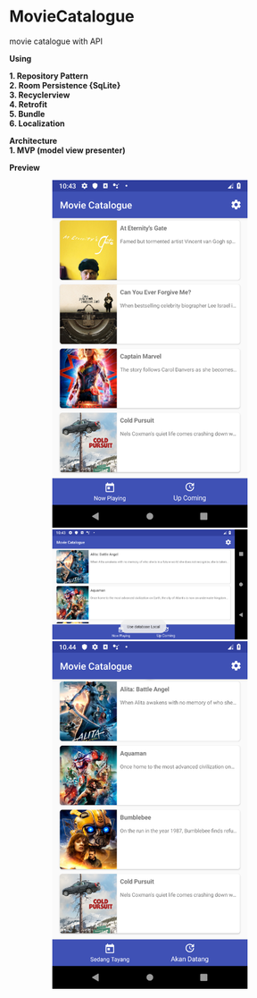 # MovieCatalogue

movie catalogue with API

**__Using__**
</br>

**1. Repository Pattern**</br>
**2. Room Persistence {SqLite}**</br>
**3. Recyclerview**</br>
**4. Retrofit**</br>
**5. Bundle**</br>
**6. Localization**</br>


**__Architecture__**
</br>
**1. MVP (model view presenter)**


**__Preview__**
<p align="center">
  <img src="https://github.com/aminfaruq/MovieCatalogue/blob/master/app/src/main/res/drawable/Screenshot_1550634200.png" width="350" title="hover text">
  <img src="https://github.com/aminfaruq/MovieCatalogue/blob/master/app/src/main/res/drawable/Screenshot_1550634222.png" width="350" alt="accessibility text">
  <img src="https://github.com/aminfaruq/MovieCatalogue/blob/master/app/src/main/res/drawable/Screenshot_1550634267.png" width="350" alt="accessibility text">
</p>
